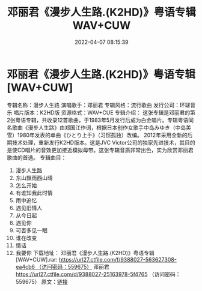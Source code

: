 ﻿---
title: 邓丽君《漫步人生路.(K2HD)》粤语专辑WAV+CUW
date: 2022-04-07 08:15:39
categories: WAV车载音乐、镜像
tags: 国语流行
---
# 邓丽君《漫步人生路.(K2HD)》粤语专辑[WAV+CUW]

专辑名称：漫步人生路
演唱歌手：邓丽君
专辑风格：流行歌曲
发行公司：环球音乐
唱片版本：K2HD版
资源格式：WAV+CUE
专辑介绍：
这张专辑是邓丽君的第2张粤语专辑，共收录12首歌曲，于1983年5月发行后成为白金唱片。专辑粤语同名歌曲《漫步人生路》由郑国江作词，根据日本创作女歌手中岛みゆき（中岛美雪）1980年发表的单曲《ひとり上手》（习惯孤独）改编。
2012年采用全新的后期技术处理，重新发行K2HD版本。这是JVC
Victor公司的独家先进技术，其目的是使CD唱片的音效更加接近模拟母带。这张专辑音质非常出色，实为欣赏邓丽君歌曲的首选。
专辑曲目：
01. 漫步人生路
02. 东山飘雨西山晴
03. 怎么开始
04. 有谁知我此时情
05. 雨中追忆
06. 遇见旧情人
07. 从今日起
08. 遇见你
09. 可否多见一眼
10. 谁在改变
11. 情话
12. 我要你
下载地址：
邓丽君《漫步人生路.(K2HD)》粤语专辑[WAV+CUW].rar: https://url27.ctfile.com/f/9388027-563627308-ea4cb6 （访问密码：559675）
邓丽君
https://url27.ctfile.com/d/9388027-25163978-5f4765
（访问密码：559675）
原文：[链接](https://blog.sina.com.cn/s/blog_1647c7e7601030wjv.html)